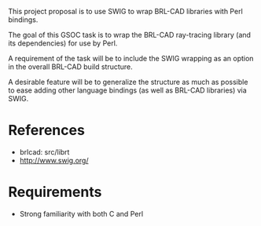 This project proposal is to use SWIG to wrap BRL-CAD libraries with Perl
bindings.

The goal of this GSOC task is to wrap the BRL-CAD ray-tracing library
(and its dependencies) for use by Perl.

A requirement of the task will be to include the SWIG wrapping as an
option in the overall BRL-CAD build structure.

A desirable feature will be to generalize the structure as much as
possible to ease adding other language bindings (as well as BRL-CAD
libraries) via SWIG.

# References

-   brlcad: src/librt
-   <http://www.swig.org/>

# Requirements

-   Strong familiarity with both C and Perl